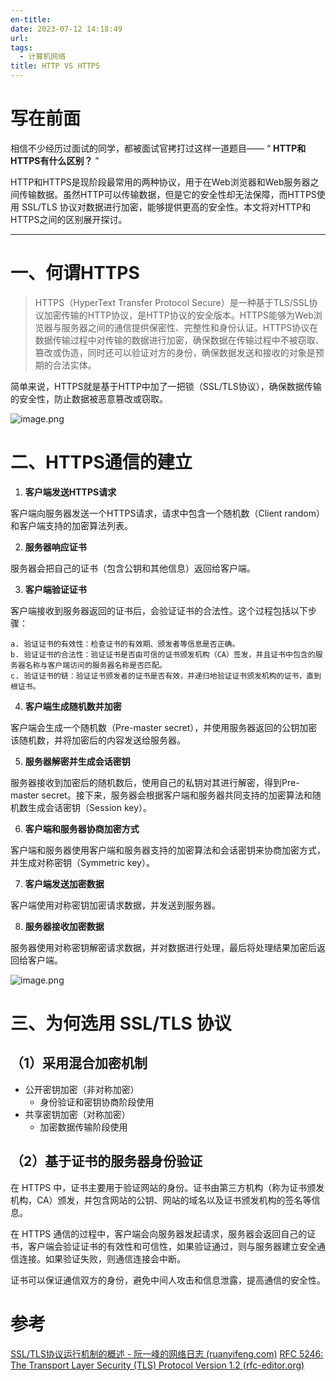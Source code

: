 ```yaml
---
en-title: 
date: 2023-07-12 14:18:49
url: 
tags:
  - 计算机网络
title: HTTP VS HTTPS
---
```

# 写在前面
相信不少经历过面试的同学，都被面试官拷打过这样一道题目—— “ **HTTP和HTTPS有什么区别？** ”

HTTP和HTTPS是现阶段最常用的两种协议，用于在Web浏览器和Web服务器之间传输数据。虽然HTTP可以传输数据，但是它的安全性却无法保障，而HTTPS使用 SSL/TLS 协议对数据进行加密，能够提供更高的安全性。本文将对HTTP和HTTPS之间的区别展开探讨。

---
# 一、何谓HTTPS
> HTTPS（HyperText Transfer Protocol Secure）是一种基于TLS/SSL协议加密传输的HTTP协议，是HTTP协议的安全版本。HTTPS能够为Web浏览器与服务器之间的通信提供保密性、完整性和身份认证。HTTPS协议在数据传输过程中对传输的数据进行加密，确保数据在传输过程中不被窃取、篡改或伪造，同时还可以验证对方的身份，确保数据发送和接收的对象是预期的合法实体。

简单来说，HTTPS就是基于HTTP中加了一把锁（SSL/TLS协议），确保数据传输的安全性，防止数据被恶意篡改或窃取。

![image.png](https://oss.gzhutyc.top/images/5534918b1a7c389bf3c67f957a79d88.png)

# 二、HTTPS通信的建立

1.  **客户端发送HTTPS请求**

 客户端向服务器发送一个HTTPS请求，请求中包含一个随机数（Client random）和客户端支持的加密算法列表。

2.  **服务器响应证书**

服务器会把自己的证书（包含公钥和其他信息）返回给客户端。
 
3.  **客户端验证证书**

客户端接收到服务器返回的证书后，会验证证书的合法性。这个过程包括以下步骤：

    a. 验证证书的有效性：检查证书的有效期、颁发者等信息是否正确。
    b. 验证证书的合法性：验证证书是否由可信的证书颁发机构（CA）签发，并且证书中包含的服务器名称与客户端访问的服务器名称是否匹配。
    c. 验证证书的链：验证证书颁发者的证书是否有效，并递归地验证证书颁发机构的证书，直到根证书。

4.  **客户端生成随机数并加密**

 客户端会生成一个随机数（Pre-master secret），并使用服务器返回的公钥加密该随机数，并将加密后的内容发送给服务器。
 
5.  **服务器解密并生成会话密钥**

服务器接收到加密后的随机数后，使用自己的私钥对其进行解密，得到Pre-master secret。接下来，服务器会根据客户端和服务器共同支持的加密算法和随机数生成会话密钥（Session key）。

6.  **客户端和服务器协商加密方式**

  客户端和服务器使用客户端和服务器支持的加密算法和会话密钥来协商加密方式，并生成对称密钥（Symmetric key）。
  
7.  **客户端发送加密数据**

客户端使用对称密钥加密请求数据，并发送到服务器。

8.  **服务器接收加密数据**

 服务器使用对称密钥解密请求数据，并对数据进行处理，最后将处理结果加密后返回给客户端。
 
![image.png](https://oss.gzhutyc.top/images/f0a0fd7d43eea5a937b82c8ac99d710.png)


# 三、为何选用 SSL/TLS 协议
## （1）采用混合加密机制
-  公开密钥加密（非对称加密）  
    -  身份验证和密钥协商阶段使用  
-  共享密钥加密（对称加密）  
    -  加密数据传输阶段使用
## （2）基于证书的服务器身份验证
在 HTTPS 中，证书主要用于验证网站的身份。证书由第三方机构（称为证书颁发机构，CA）颁发，并包含网站的公钥、网站的域名以及证书颁发机构的签名等信息。

在 HTTPS 通信的过程中，客户端会向服务器发起请求，服务器会返回自己的证书，客户端会验证证书的有效性和可信性，如果验证通过，则与服务器建立安全通信连接。如果验证失败，则通信连接会中断。

证书可以保证通信双方的身份，避免中间人攻击和信息泄露，提高通信的安全性。
# 参考
[SSL/TLS协议运行机制的概述 - 阮一峰的网络日志 (ruanyifeng.com)](http://ruanyifeng.com/blog/2014/02/ssl_tls.html)
[RFC 5246: The Transport Layer Security (TLS) Protocol Version 1.2 (rfc-editor.org)](https://www.rfc-editor.org/rfc/rfc5246)